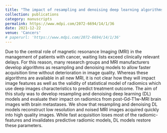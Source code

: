```yaml
---
title: "The impact of resampling and denoising deep learning algorithms on radiomics in brain metastases MRI"
collection: publications
category: manuscripts
permalink: https://www.mdpi.com/2072-6694/14/1/36
date: 2021-12-22
venue: 'Cancers'
# paperurl: 'https://www.mdpi.com/2072-6694/14/1/36'
---
```


Due to the central role of magnetic resonance Imaging (MRI) in the management of patients with cancer, waiting lists exceed clinically relevant delays. For this reason, many research groups and MRI manufacturers develop algorithms as resampling and denoising models to allow faster acquisition time without deterioration in image quality. Whereas these algorithms are available in all new MRI, it is not clear how they will impact image features as well as the validity of statistical model of radiomics which use deep images characteristics to predict treatment outcome. The aim of this study was to develop resampling and denoising deep learning (DL) models and evaluate their impact on radiomics from post-Gd-T1w-MRI brain images with brain metastases. We show that resampling and denoising DL models reconstruct low resolution and noised MRI images acquired quickly into high quality images. While fast acquisition loses most of the radiomic-features and invalidates predictive radiomic models, DL models restore these parameters.